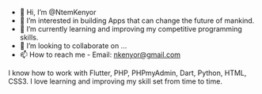 - 👋 Hi, I’m @NtemKenyor
- 👀 I’m interested in building Apps that can change the future of mankind.
- 🌱 I’m currently learning and improving my competitive programming skills.
- 💞️ I’m looking to collaborate on ...
- 📫 How to reach me - Email: nkenyor@gmail.com

<!---
NtemKenyor/NtemKenyor is a ✨ special ✨ repository because its `README.md` (this file) appears on your GitHub profile.
You can click the Preview link to take a look at your changes.
--->

I know how to work with Flutter, PHP, PHPmyAdmin, Dart, Python, HTML, CSS3. I love learning and improving my skill set from time to time.
